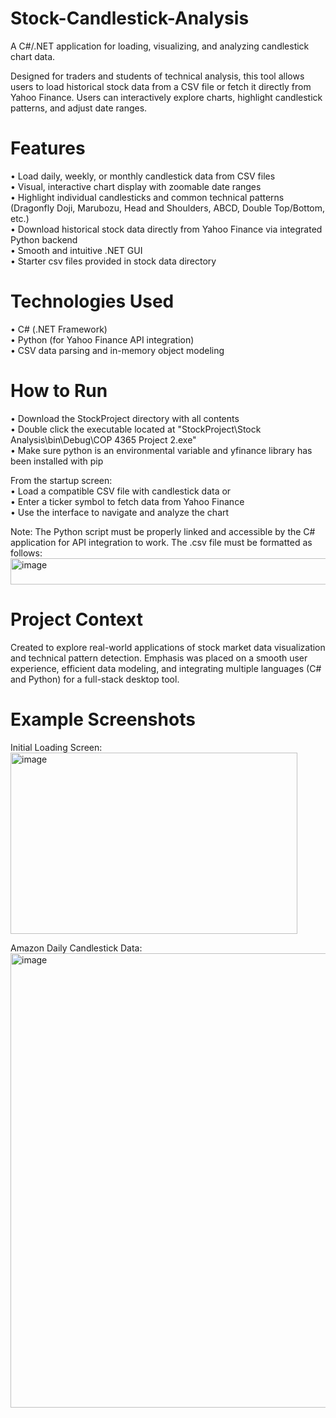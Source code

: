 # Stock-Candlestick-Analysis
A C#/.NET application for loading, visualizing, and analyzing candlestick chart data. 

Designed for traders and students of technical analysis, this tool allows users to load historical stock data from a CSV file or fetch it directly from Yahoo Finance. Users can interactively explore charts, highlight candlestick patterns, and adjust date ranges.

# Features
• Load daily, weekly, or monthly candlestick data from CSV files<br>
• Visual, interactive chart display with zoomable date ranges<br>
• Highlight individual candlesticks and common technical patterns (Dragonfly Doji, Marubozu, Head and Shoulders, ABCD, Double Top/Bottom, etc.)<br>
• Download historical stock data directly from Yahoo Finance via integrated Python backend<br>
• Smooth and intuitive .NET GUI<br>
• Starter csv files provided in stock data directory<br>

# Technologies Used
• C# (.NET Framework)<br>
• Python (for Yahoo Finance API integration)<br>
• CSV data parsing and in-memory object modeling<br>

# How to Run
• Download the StockProject directory with all contents<br>
• Double click the executable located at "StockProject\Stock Analysis\bin\Debug\COP 4365 Project 2.exe"<br>
• Make sure python is an environmental variable and yfinance library has been installed with pip<br>

From the startup screen:<br>
• Load a compatible CSV file with candlestick data or<br>
• Enter a ticker symbol to fetch data from Yahoo Finance<br>
• Use the interface to navigate and analyze the chart<br>

Note: The Python script must be properly linked and accessible by the C# application for API integration to work. The .csv file must be formatted as follows:<br>
<img width="515" height="42" alt="image" src="https://github.com/user-attachments/assets/8e9d4c29-4cb5-4117-9741-3c1373a66093" />

# Project Context
Created to explore real-world applications of stock market data visualization and technical pattern detection. Emphasis was placed on a smooth user experience, efficient data modeling, and integrating multiple languages (C# and Python) for a full-stack desktop tool.

# Example Screenshots
Initial Loading Screen:<br>
<img width="459" height="290" alt="image" src="https://github.com/user-attachments/assets/0395b22d-5ee5-4b24-98dd-4f362dc3a8d2" />


Amazon Daily Candlestick Data:<br>
<img width="1366" height="727" alt="image" src="https://github.com/user-attachments/assets/ba6f4afa-dd8e-4370-9b09-88ddc33965bb" />

